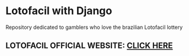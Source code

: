 # Lotofacil with Django
Repository dedicated to gamblers who love the brazilian Lotofacil lottery

## LOTOFACIL OFFICIAL WEBSITE: [CLICK HERE](https://loterias.caixa.gov.br/Paginas/Lotofacil.aspx)


